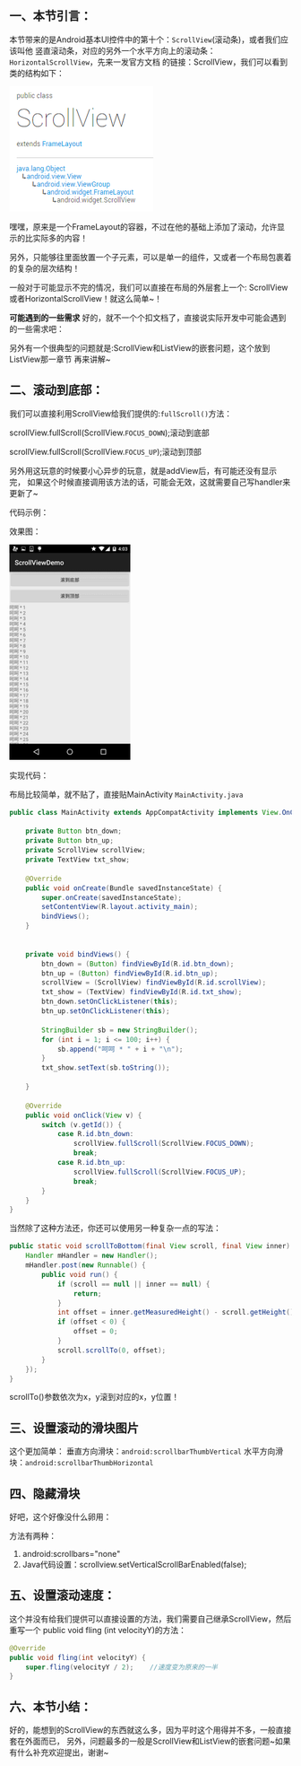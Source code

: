 ## 一、本节引言：
本节带来的是Android基本UI控件中的第十个：`ScrollView`(滚动条)，或者我们应该叫他 竖直滚动条，对应的另外一个水平方向上的滚动条：`HorizontalScrollView`，先来一发官方文档 的链接：ScrollView，我们可以看到类的结构如下：

![](../img/widget-93.jpg)

嘿嘿，原来是一个FrameLayout的容器，不过在他的基础上添加了滚动，允许显示的比实际多的内容！

另外，只能够往里面放置一个子元素，可以是单一的组件，又或者一个布局包裹着的复杂的层次结构！

一般对于可能显示不完的情况，我们可以直接在布局的外层套上一个: ScrollView或者HorizontalScrollView！就这么简单~！

**可能遇到的一些需求**
好的，就不一个个扣文档了，直接说实际开发中可能会遇到的一些需求吧：

另外有一个很典型的问题就是:ScrollView和ListView的嵌套问题，这个放到ListView那一章节 再来讲解~


## 二、滚动到底部：
我们可以直接利用ScrollView给我们提供的:`fullScroll()`方法：

scrollView.fullScroll(ScrollView.`FOCUS_DOWN`);滚动到底部

scrollView.fullScroll(ScrollView.`FOCUS_UP`);滚动到顶部

另外用这玩意的时候要小心异步的玩意，就是addView后，有可能还没有显示完， 如果这个时候直接调用该方法的话，可能会无效，这就需要自己写handler来更新了~

代码示例：

效果图：

![](../img/widget-94.jpg)

实现代码：

布局比较简单，就不贴了，直接贴MainActivity `MainActivity.java`

```java
public class MainActivity extends AppCompatActivity implements View.OnClickListener {

    private Button btn_down;
    private Button btn_up;
    private ScrollView scrollView;
    private TextView txt_show;

    @Override
    public void onCreate(Bundle savedInstanceState) {
        super.onCreate(savedInstanceState);
        setContentView(R.layout.activity_main);
        bindViews();
    }


    private void bindViews() {
        btn_down = (Button) findViewById(R.id.btn_down);
        btn_up = (Button) findViewById(R.id.btn_up);
        scrollView = (ScrollView) findViewById(R.id.scrollView);
        txt_show = (TextView) findViewById(R.id.txt_show);
        btn_down.setOnClickListener(this);
        btn_up.setOnClickListener(this);

        StringBuilder sb = new StringBuilder();
        for (int i = 1; i <= 100; i++) {
            sb.append("呵呵 * " + i + "\n");
        }
        txt_show.setText(sb.toString());

    }

    @Override
    public void onClick(View v) {
        switch (v.getId()) {
            case R.id.btn_down:
                scrollView.fullScroll(ScrollView.FOCUS_DOWN);
                break;
            case R.id.btn_up:
                scrollView.fullScroll(ScrollView.FOCUS_UP);
                break;
        }
    }
}
```

当然除了这种方法还，你还可以使用另一种复杂一点的写法：

```java
public static void scrollToBottom(final View scroll, final View inner) {
    Handler mHandler = new Handler();
    mHandler.post(new Runnable() {
        public void run() {
            if (scroll == null || inner == null) {
                return;
            }
            int offset = inner.getMeasuredHeight() - scroll.getHeight();
            if (offset < 0) {
                offset = 0;
            }
            scroll.scrollTo(0, offset);
        }
    });
}  
```

scrollTo()参数依次为x，y滚到对应的x，y位置！


## 三、设置滚动的滑块图片
这个更加简单： 垂直方向滑块：`android:scrollbarThumbVertical`
水平方向滑块：`android:scrollbarThumbHorizontal`


## 四、隐藏滑块
好吧，这个好像没什么卵用：

方法有两种： 
1. android:scrollbars="none"
2. Java代码设置：scrollview.setVerticalScrollBarEnabled(false);


## 五、设置滚动速度：
这个并没有给我们提供可以直接设置的方法，我们需要自己继承ScrollView，然后重写一个 public void fling (int velocityY)的方法：

```java
@Override
public void fling(int velocityY) {
    super.fling(velocityY / 2);    //速度变为原来的一半
}
```


## 六、本节小结：
好的，能想到的ScrollView的东西就这么多，因为平时这个用得并不多，一般直接套在外面而已， 另外，问题最多的一般是ScrollView和ListView的嵌套问题~如果有什么补充欢迎提出，谢谢~